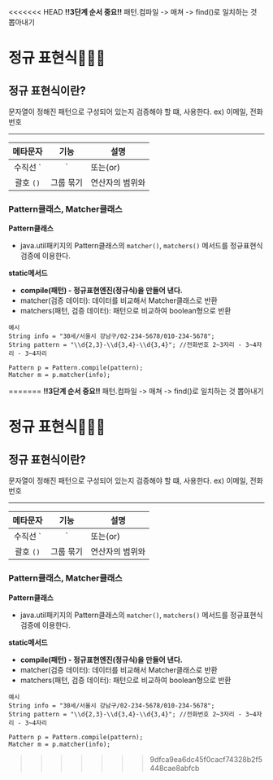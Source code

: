 <<<<<<< HEAD
**!!3단계 순서 중요!!**
패턴.컴파일 -> 매쳐 -> find()로 일치하는 것 뽑아내기

# 정규 표현식🤔🤔🤔

## 정규 표현식이란?

문자열이 정해진 패턴으로 구성되어 있는지 검증해야 할 떄, 사용한다.
ex) 이메일, 전화번호

---

| 메타문자  |   기능    | 설명            |
| :-------: | :-------: | --------------- |
| 수직선 `  |     `     | 또는(or)        | 항목들 중 하나를 선택하기 위해 구분한다. |
| 괄호 `()` | 그룹 묶기 | 연산자의 범위와 |

### Pattern클래스, Matcher클래스

**Pattern클래스**

- java.util패키지의 Pattern클래스의 `matcher()`, `matchers()` 메서드를 정규표현식 검증에 이용한다.

**static메서드**

- **compile(패턴) - 정규표현엔진(정규식)을 만들어 낸다.**
- matcher(검증 데이터): 데이터를 비교해서 Matcher클래스로 반환
- matchers(패턴, 검증 데이터): 패턴으로 비교하여 boolean형으로 반환

```
예시
String info = "30세/서울시 강남구/02-234-5678/010-234-5678";
String pattern = "\\d{2,3}-\\d{3,4}-\\d{3,4}"; //전화번호 2~3자리 - 3~4자리 - 3~4자리

Pattern p = Pattern.compile(pattern);
Matcher m = p.matcher(info);
```
=======
**!!3단계 순서 중요!!**
패턴.컴파일 -> 매쳐 -> find()로 일치하는 것 뽑아내기

# 정규 표현식🤔🤔🤔

## 정규 표현식이란?

문자열이 정해진 패턴으로 구성되어 있는지 검증해야 할 떄, 사용한다.
ex) 이메일, 전화번호

---

| 메타문자  |   기능    | 설명            |
| :-------: | :-------: | --------------- |
| 수직선 `  |     `     | 또는(or)        | 항목들 중 하나를 선택하기 위해 구분한다. |
| 괄호 `()` | 그룹 묶기 | 연산자의 범위와 |

### Pattern클래스, Matcher클래스

**Pattern클래스**

- java.util패키지의 Pattern클래스의 `matcher()`, `matchers()` 메서드를 정규표현식 검증에 이용한다.

**static메서드**

- **compile(패턴) - 정규표현엔진(정규식)을 만들어 낸다.**
- matcher(검증 데이터): 데이터를 비교해서 Matcher클래스로 반환
- matchers(패턴, 검증 데이터): 패턴으로 비교하여 boolean형으로 반환

```
예시
String info = "30세/서울시 강남구/02-234-5678/010-234-5678";
String pattern = "\\d{2,3}-\\d{3,4}-\\d{3,4}"; //전화번호 2~3자리 - 3~4자리 - 3~4자리

Pattern p = Pattern.compile(pattern);
Matcher m = p.matcher(info);
```
>>>>>>> 9dfca9ea6dc45f0cacf74328b2f5448cae8abfcb
